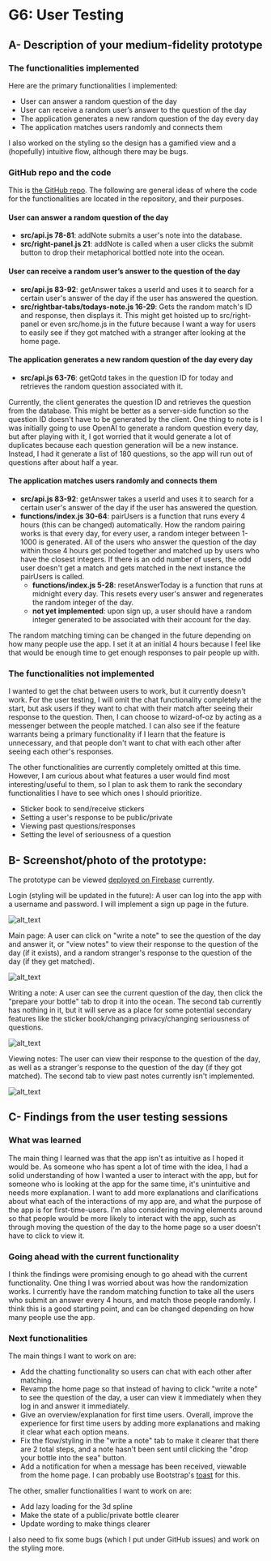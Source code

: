 # G6: User Testing

## A- Description of your medium-fidelity prototype


### The functionalities implemented
Here are the primary functionalities I implemented:

* User can answer a random question of the day
* User can receive a random user’s answer to the question of the day
* The application generates a new random question of the day every day
* The application matches users randomly and connects them

I also worked on the styling so the design has a gamified view and a (hopefully) intuitive flow, although there may be bugs.

### GitHub repo and the code

This is [the GitHub repo](https://github.com/UWSocialComputing/bottled-notes-code). The following are general ideas of where the code for the functionalities are located in the repository, and their purposes.

#### User can answer a random question of the day

* **src/api.js 78-81**: addNote submits a user's note into the database.
* **src/right-panel.js 21**: addNote is called when a user clicks the submit button to drop their metaphorical bottled note into the ocean.

#### User can receive a random user’s answer to the question of the day

* **src/api.js 83-92**: getAnswer takes a userId and uses it to search for a certain user's answer of the day if the user has answered the question.
* **src/rightbar-tabs/todays-note.js 16-29**: Gets the random match's ID and response, then displays it. This might get hoisted up to src/right-panel or even src/home.js in the future because I want a way for users to easily see if they got matched with a stranger after looking at the home page.

#### The application generates a new random question of the day every day

* **src/api.js 63-76**: getQotd takes in the question ID for today and retrieves the random question associated with it.

Currently, the client generates the question ID and retrieves the question from the database. This might be better as a server-side function so the question ID doesn't have to be generated by the client. One thing to note is I was initially going to use OpenAI to generate a random question every day, but after playing with it, I got worried that it would generate a lot of duplicates because each question generation will be a new instance. Instead, I had it generate a list of 180 questions, so the app will run out of questions after about half a year.

#### The application matches users randomly and connects them

* **src/api.js 83-92**: getAnswer takes a userId and uses it to search for a certain user's answer of the day if the user has answered the question.
* **functions/index.js 30-64**: pairUsers is a function that runs every 4 hours (this can be changed) automatically. How the random pairing works is that every day, for every user, a random integer between 1-1000 is generated. All of the users who answer the question of the day within those 4 hours get pooled together and matched up by users who have the closest integers. If there is an odd number of users, the odd user doesn't get a match and gets matched in the next instance the pairUsers is called.
    * **functions/index.js 5-28**: resetAnswerToday is a function that runs at midnight every day. This resets every user's answer and regenerates the random integer of the day.
    * **not yet implemented**: upon sign up, a user should have a random integer generated to be associated with their account for the day.

The random matching timing can be changed in the future depending on how many people use the app. I set it at an initial 4 hours because I feel like that would be enough time to get enough responses to pair people up with. 

### The functionalities not implemented

I wanted to get the chat between users to work, but it currently doesn't work. For the user testing, I will omit the chat functionality completely at the start, but ask users if they want to chat with their match after seeing their response to the question. Then, I can choose to wizard-of-oz by acting as a messenger between the people matched. I can also see if the feature warrants being a primary functionality if I learn that the feature is unnecessary, and that people don't want to chat with each other after seeing each other's responses.

The other functionalities are currently completely omitted at this time. However, I am curious about what features a user would find most interesting/useful to them, so I plan to ask them to rank the secondary functionalities I have to see which ones I should prioritize.

* Sticker book to send/receive stickers
* Setting a user's response to be public/private
* Viewing past questions/responses
* Setting the level of seriousness of a question

## B- Screenshot/photo of the prototype:
The prototype can be viewed [deployed on Firebase](https://bottled-notes.web.app/) currently.

Login (styling will be updated in the future): A user can log into the app with a username and password. I will implement a sign up page in the future.



![alt_text](./assets/img/ab1.png "image_tooltip")


Main page: A user can click on "write a note" to see the question of the day and answer it, or "view notes" to view their response to the question of the day (if it exists), and a random stranger's response to the question of the day (if they get matched).



![alt_text](./assets/img/ab2.png "image_tooltip")


Writing a note: A user can see the current question of the day, then click the "prepare your bottle" tab to drop it into the ocean. The second tab currently has nothing in it, but it will serve as a place for some potential secondary features like the sticker book/changing privacy/changing seriousness of questions.


![alt_text](./assets/img/ab3.png "image_tooltip")


Viewing notes: The user can view their response to the question of the day, as well as a stranger's response to the question of the day (if they got matched). The second tab to view past notes currently isn't implemented.



![alt_text](./assets/img/ab4.png "image_tooltip")



## C- Findings from the user testing sessions

### What was learned

The main thing I learned was that the app isn't as intuitive as I hoped it would be. As someone who has spent a lot of time with the idea, I had a solid understanding of how I wanted a user to interact with the app, but for someone who is looking at the app for the same time, it's unintuitive and needs more explanation. I want to add more explanations and clarifications about what each of the interactions of my app are, and what the purpose of the app is for first-time-users. I'm also considering moving elements around so that people would be more likely to interact with the app, such as through moving the question of the day to the home page so a user doesn't have to click to view it. 


### Going ahead with the current functionality

I think the findings were promising enough to go ahead with the current functionality. One thing I was worried about was how the randomization works. I currently have the random matching function to take all the users who submit an answer every 4 hours, and match those people randomly. I think this is a good starting point, and can be changed depending on how many people use the app. 


### Next functionalities

The main things I want to work on are:
* Add the chatting functionality so users can chat with each other after matching.
* Revamp the home page so that instead of having to click "write a note" to see the question of the day, a user can view it immediately when they log in and answer it immediately. 
* Give an overview/explanation for first time users. Overall, improve the experience for first time users by adding more explanations and making it clear what each option means.
* Fix the flow/styling in the "write a note" tab to make it clearer that there are 2 total steps, and a note hasn't been sent until clicking the "drop your bottle into the sea" button.
* Add a notification for when a message has been received, viewable from the home page. I can probably use Bootstrap's [toast](https://react-bootstrap.netlify.app/docs/components/toasts) for this. 

The other, smaller functionalities I want to work on are:

* Add lazy loading for the 3d spline
* Make the state of a public/private bottle clearer
* Update wording to make things clearer

I also need to fix some bugs (which I put under GitHub issues) and work on the styling more. 